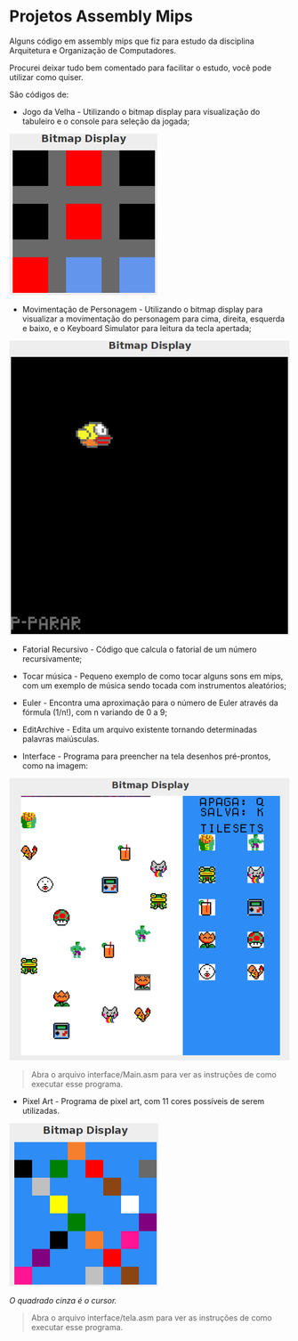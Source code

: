 # Projetos Assembly Mips
Alguns código em assembly mips que fiz para estudo da disciplina Arquitetura e Organização de Computadores.

Procurei deixar tudo bem comentado para facilitar o estudo, você pode utilizar como quiser.

São códigos de:

- Jogo da Velha - Utilizando o bitmap display para visualização do tabuleiro e o console para seleção da jogada;

![imagem jogo da velha](imgs/jogovelha.png)

- Movimentação de Personagem - Utilizando o bitmap display para visualizar a movimentação do personagem para cima, direita, esquerda e baixo, e o Keyboard Simulator para leitura da tecla apertada;

![imagem movimentação de char](imgs/birdMove.png)

- Fatorial Recursivo - Código que calcula o fatorial de um número recursivamente;

- Tocar música - Pequeno exemplo de como tocar alguns sons em mips, com um exemplo de música sendo tocada com instrumentos aleatórios;

- Euler - Encontra uma aproximação para o número de Euler através da fórmula (1/n!), com n variando de 0 a 9;

- EditArchive - Edita um arquivo existente tornando determinadas palavras maiúsculas.

- Interface - Programa para preencher na tela desenhos pré-prontos, como na imagem:

![imagem jogo](imgs/drawMIPS.png)

> Abra o arquivo interface/Main.asm para ver as instruções de como executar esse programa.

- Pixel Art - Programa de pixel art, com 11 cores possíveis de serem utilizadas.

![imagem PA](imgs/paMIPS.png)

*O quadrado cinza é o cursor.*

> Abra o arquivo interface/tela.asm para ver as instruções de como executar esse programa.
